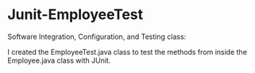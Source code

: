 # Junit-EmployeeTest

Software Integration, Configuration, and Testing class:

I created the EmployeeTest.java class to test the methods from inside the Employee.java class with JUnit.
